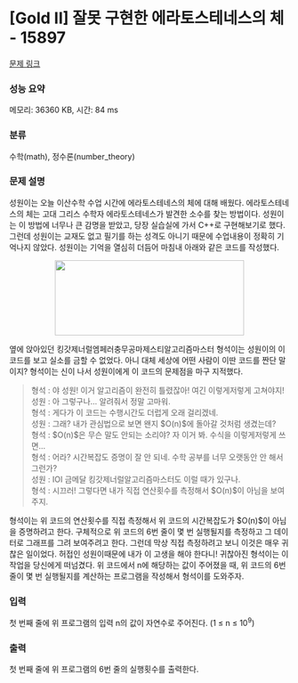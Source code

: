# [Gold II] 잘못 구현한 에라토스테네스의 체 - 15897 

[문제 링크](https://www.acmicpc.net/problem/15897) 

### 성능 요약

메모리: 36360 KB, 시간: 84 ms

### 분류

수학(math), 정수론(number_theory)

### 문제 설명

<p>성원이는 오늘 이산수학 수업 시간에 에라토스테네스의 체에 대해 배웠다. 에라토스테네스의 체는 고대 그리스 수학자 에라토스테네스가 발견한 소수를 찾는 방법이다. 성원이는 이 방법에 너무나 큰 감명을 받았고, 당장 실습실에 가서 C++로 구현해보기로 했다. 그런데 성원이는 교재도 없고 필기를 하는 성격도 아니기 때문에 수업내용이 정확히 기억나지 않았다. 성원이는 기억을 열심히 더듬어 마침내 아래와 같은 코드를 작성했다.</p>

<p style="text-align: center;"><img alt="" src="" style="width: 340px; height: 135px;"></p>

<p>옆에 앉아있던 킹갓제너럴엠페러충무공마제스티알고리즘마스터 형석이는 성원이의 이 코드를 보고 실소를 금할 수 없었다. 아니 대체 세상에 어떤 사람이 이딴 코드를 짠단 말이지? 형석이는 신이 나서 성원이에게 이 코드의 문제점을 마구 지적했다.</p>

<blockquote>
<p>형석 : 야 성원! 이거 알고리즘이 완전히 틀렸잖아! 여긴 이렇게저렇게 고쳐야지!<br>
성원 : 아 그렇구나... 알려줘서 정말 고마워.<br>
형석 : 게다가 이 코드는 수행시간도 더럽게 오래 걸리겠네.<br>
성원 : 그래? 내가 관심법으로 보면 왠지 $O(n)$에 돌아갈 것처럼 생겼는데?<br>
형석 : $O(n)$은 무슨 말도 안되는 소리야? 자 이거 봐. 수식을 이렇게저렇게 쓰면...<br>
형석 : 어라? 시간복잡도 증명이 잘 안 되네. 수학 공부를 너무 오랫동안 안 해서 그런가?<br>
성원 : IOI 금메달 킹갓제너럴알고리즘마스터도 이럴 때가 있구나.<br>
형석 : 시끄러! 그렇다면 내가 직접 연산횟수를 측정해서 $O(n)$이 아님을 보여주지.</p>
</blockquote>

<p>형석이는 위 코드의 연산횟수를 직접 측정해서 위 코드의 시간복잡도가 $O(n)$이 아님을 증명하려고 한다. 구체적으로 위 코드의 6번 줄이 몇 번 실행될지를 측정하고 그 데이터로 그래프를 그려 보여주려고 한다. 그런데 막상 직접 측정하려고 보니 이것은 매우 귀찮은 일이었다. 허접인 성원이때문에 내가 이 고생을 해야 한다니! 귀찮아진 형석이는 이 작업을 당신에게 떠넘겼다. 위 코드에서 n에 해당하는 값이 주어졌을 때, 위 코드의 6번 줄이 몇 번 실행될지를 계산하는 프로그램을 작성해서 형석이를 도와주자.</p>

### 입력 

 <p>첫 번째 줄에 위 프로그램의 입력 n의 값이 자연수로 주어진다. (1 ≤ n ≤ 10<sup>9</sup>)</p>

### 출력 

 <p>첫 번째 줄에 위 프로그램의 6번 줄의 실행횟수를 출력한다.</p>

